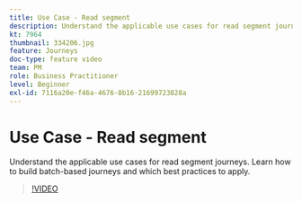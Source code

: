 ```yaml
---
title: Use Case - Read segment
description: Understand the applicable use cases for read segment journeys. Learn how to build batch-based journeys and which best practices to apply.
kt: 7964
thumbnail: 334206.jpg
feature: Journeys
doc-type: feature video
team: PM
role: Business Practitioner
level: Beginner
exl-id: 7116a20e-f46a-4676-8b16-21699723828a
---
```

# Use Case - Read segment

Understand the applicable use cases for read segment journeys. Learn how to build batch-based journeys and which best practices to apply.

>[!VIDEO](https://video.tv.adobe.com/v/334206?quality=12)

